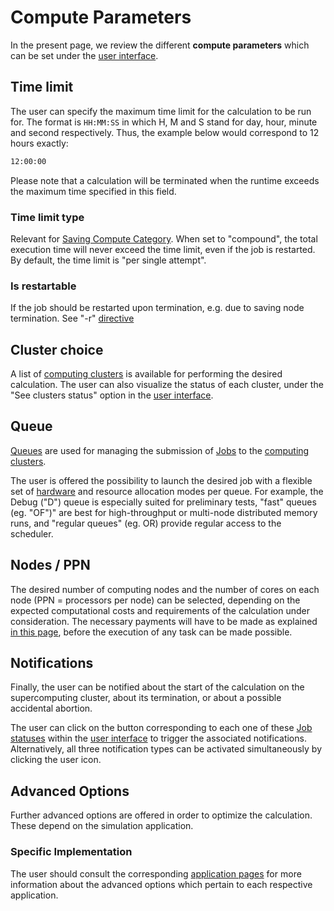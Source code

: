 # Compute Parameters

In the present page, we review the different **compute parameters** which can be set under the [user interface](overview.md).

## Time limit 
 
The user can specify the maximum time limit for the calculation to be run for. The format is `HH:MM:SS` in which H, M and S stand for day, hour, minute and second respectively. Thus, the example below would correspond to 12 hours exactly:

```bash
12:00:00
``` 

Please note that a calculation will be terminated when the runtime exceeds the maximum time specified in this field.

### Time limit type

Relevant for [Saving Compute Category](../resource/category.md#cost-categories). When set to "compound", the total execution time will never exceed the time limit, even if the job is restarted. By default, the time limit is "per single attempt".

### Is restartable

If the job should be restarted upon termination, e.g. due to saving node termination. See "-r" [directive](../../jobs-cli/batch-scripts/directives.md#other-useful-directives)

## Cluster choice

A list of [computing clusters](../clusters/overview.md) is available for performing the desired calculation. The user can also visualize the status of each cluster, under the "See clusters status" option in the [user interface](overview.md). 

## Queue

[Queues](../resource/overview.md) are used for managing the submission of [Jobs](../../jobs/overview.md) to the [computing clusters](../clusters/overview.md). 

The user is offered the possibility to launch the desired job with a flexible set of [hardware](../clusters/hardware.md) and resource allocation modes per queue. For example, the Debug ("D") queue is especially suited for preliminary tests, "fast" queues (eg. "OF")" are best for high-throughput or multi-node distributed memory runs, and "regular queues" (eg. OR) provide regular access to the scheduler.

## Nodes / PPN

The desired number of computing nodes and the number of cores on each node (PPN = processors per node) can be selected, depending on the expected computational costs and requirements of the calculation under consideration. The necessary payments will have to be made as explained [in this page](../../accounts/balance.md), before the execution of any task can be made possible.

## Notifications

Finally, the user can be notified about the start of the calculation on the supercomputing cluster, about its termination, or about a possible accidental abortion.
 
The user can click on the button corresponding to each one of these [Job statuses](../../jobs/status.md) within the [user interface](overview.md) to trigger the associated notifications. Alternatively, all three notification types can be activated simultaneously by clicking the user icon.  

## Advanced Options

Further advanced options are offered in order to optimize the calculation. These depend on the simulation application. 

### Specific Implementation

The user should consult the corresponding [application pages](../../software-directory/overview.md) for more information about the advanced options which pertain to each respective application.
